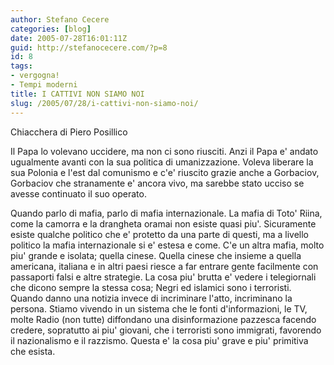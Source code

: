 ```yaml
---
author: Stefano Cecere
categories: [blog]
date: 2005-07-28T16:01:11Z
guid: http://stefanocecere.com/?p=8
id: 8
tags:
- vergogna!
- Tempi moderni
title: I CATTIVI NON SIAMO NOI
slug: /2005/07/28/i-cattivi-non-siamo-noi/
---
```


Chiacchera di Piero Posillico

Il Papa lo volevano uccidere, ma non ci sono riusciti. Anzi il Papa e' andato ugualmente avanti con la sua politica di umanizzazione. Voleva liberare la sua Polonia e l'est dal comunismo e c'e' riuscito grazie anche a Gorbaciov, Gorbaciov che stranamente e' ancora vivo, ma sarebbe stato ucciso se avesse continuato il suo operato.
 
Quando parlo di mafia, parlo di mafia internazionale. La mafia di Toto' Riina, come la camorra e la drangheta oramai non esiste quasi piu'. Sicuramente esiste qualche politico che e' protetto da una parte di questi, ma a livello politico la mafia internazionale si e' estesa e come. C'e un altra mafia, molto piu' grande e isolata; quella cinese. Quella cinese che insieme a quella americana, italiana e in altri paesi riesce a far entrare gente facilmente con passaporti falsi e altre strategie. La cosa piu' brutta e' vedere i telegiornali che dicono sempre la stessa cosa; Negri ed islamici sono i terroristi. Quando danno una notizia invece di incriminare l'atto, incriminano la persona. Stiamo vivendo in un sistema che le fonti d'informazioni, le TV, molte Radio (non tutte) diffondano una disinformazione pazzesca facendo credere, sopratutto ai piu' giovani, che i terroristi sono immigrati, favorendo il nazionalismo e il razzismo. Questa e' la cosa piu' grave e piu' primitiva che esista.